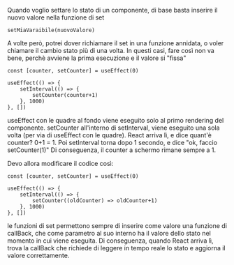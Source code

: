 Quando voglio settare lo stato di un componente, di base basta inserire il nuovo valore nella funzione di set

```JSX
setMiaVaraibile(nuovoValore)
```

A volte però, potrei dover richiamare il set in una funzione annidata, o voler chiamare il cambio stato più di una volta.
In questi casi, fare così non va bene, perchè avviene la prima esecuzione e il valore si "fissa"

```JSX
const [counter, setCounter] = useEffect(0)

useEffect(() => {
	setInterval(() => {
		setCounter(counter+1)
	}, 1000)
}, [])
```
useEffect con le quadre al fondo viene eseguito solo al primo rendering del componente.
setCounter all'interno di setInterval, viene eseguito una sola volta (per via di useEffect con le quadre).
React arriva lì, e dice quant'è counter? 0+1 = 1.
Poi setInterval torna dopo 1 secondo, e dice "ok, faccio setCounter(1)"
Di conseguenza, il counter a schermo rimane sempre a 1.

Devo allora modificare il codice così:
```JSX
const [counter, setCounter] = useEffect(0)

useEffect(() => {
	setInterval(() => {
		setCounter((oldCounter) => oldCounter+1)
	}, 1000)
}, [])
```
le funzioni di set permettono sempre di inserire come valore una funzione di callBack, che come parametro al suo interno ha il valore dello stato nel momento in cui viene eseguita.
Di conseguenza, quando React arriva lì, trova la callBack che richiede di leggere in tempo reale lo stato e aggiorna il valore correttamente.